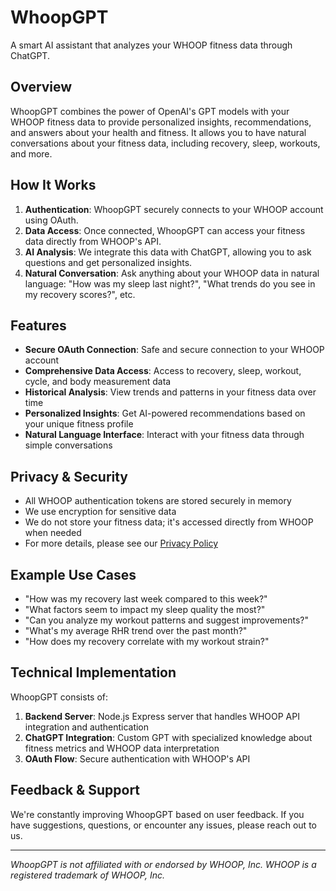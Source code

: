 # WhoopGPT

A smart AI assistant that analyzes your WHOOP fitness data through ChatGPT.

## Overview

WhoopGPT combines the power of OpenAI's GPT models with your WHOOP fitness data to provide personalized insights, recommendations, and answers about your health and fitness. It allows you to have natural conversations about your fitness data, including recovery, sleep, workouts, and more.

## How It Works

1. **Authentication**: WhoopGPT securely connects to your WHOOP account using OAuth.
2. **Data Access**: Once connected, WhoopGPT can access your fitness data directly from WHOOP's API.
3. **AI Analysis**: We integrate this data with ChatGPT, allowing you to ask questions and get personalized insights.
4. **Natural Conversation**: Ask anything about your WHOOP data in natural language: "How was my sleep last night?", "What trends do you see in my recovery scores?", etc.

## Features

- **Secure OAuth Connection**: Safe and secure connection to your WHOOP account
- **Comprehensive Data Access**: Access to recovery, sleep, workout, cycle, and body measurement data
- **Historical Analysis**: View trends and patterns in your fitness data over time
- **Personalized Insights**: Get AI-powered recommendations based on your unique fitness profile
- **Natural Language Interface**: Interact with your fitness data through simple conversations

## Privacy & Security

- All WHOOP authentication tokens are stored securely in memory
- We use encryption for sensitive data
- We do not store your fitness data; it's accessed directly from WHOOP when needed
- For more details, please see our [Privacy Policy](whoopgpt-production.up.railway.app/privacy-policy.html)

## Example Use Cases

- "How was my recovery last week compared to this week?"
- "What factors seem to impact my sleep quality the most?"
- "Can you analyze my workout patterns and suggest improvements?"
- "What's my average RHR trend over the past month?"
- "How does my recovery correlate with my workout strain?"

## Technical Implementation

WhoopGPT consists of:

1. **Backend Server**: Node.js Express server that handles WHOOP API integration and authentication
2. **ChatGPT Integration**: Custom GPT with specialized knowledge about fitness metrics and WHOOP data interpretation
3. **OAuth Flow**: Secure authentication with WHOOP's API

## Feedback & Support

We're constantly improving WhoopGPT based on user feedback. If you have suggestions, questions, or encounter any issues, please reach out to us.

---

*WhoopGPT is not affiliated with or endorsed by WHOOP, Inc. WHOOP is a registered trademark of WHOOP, Inc.* 
